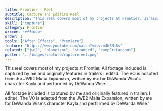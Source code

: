 ```yaml
---
title: Frontier - Reel
subtitle: Capture and Editing Reel
description: "This reel covers most of my projects at Frontier. Jurassic World Evolution 2, Planet Zoo, Stranded: Alien Dawn"
skill: ["capture"]
category: Frontier
accent: "#ff6800"
order: 1
tools: ["After Effects", "Premiere"]
feature: "https://www.youtube.com/watch?v=gvzm4KSNp6s"
related: ["jwe2", "planetzoo", "stranded", "campCretaceous"]
poster: "../images/capture/capturereel.png"
---
```


This reel covers most of my projects at Frontier. All footage included is captured by me and originally featured in trailers I edited. The VO is adapted from the JWE2 Malta Expansion, written by me for DeWanda Wise's character Kayla and performed by DeWanda Wise.

All footage included is captured by me and originally featured in trailers I edited. The VO is adapted from the JWE2 Malta Expansion, written by me for DeWanda Wise's character Kayla and performed by DeWanda Wise."
